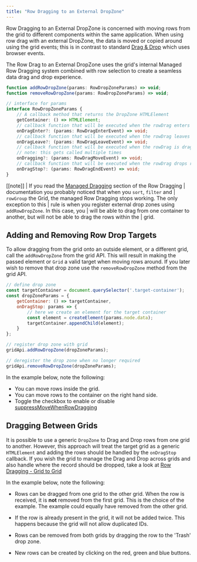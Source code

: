 ```yaml
---
title: "Row Dragging to an External DropZone"
---
```


Row Dragging to an External DropZone is concerned with moving rows from the grid to different components within the same application. When using row drag with an external DropZone, the data is moved or copied around using the grid events; this is in contrast to standard [Drag &amp; Drop](../drag-and-drop/) which uses browser events.

The Row Drag to an External DropZone uses the grid's internal Managed Row Dragging system combined with row selection
to create a seamless data drag and drop experience.

```ts
function addRowDropZone(params: RowDropZoneParams) => void;
function removeRowDropZone(params: RowDropZoneParams) => void;

// interface for params
interface RowDropZoneParams {
    // A callback method that returns the DropZone HTMLElement
    getContainer: () => HTMLElement;
    // callback function that will be executed when the rowDrag enters the target
    onDragEnter?: (params: RowDragEnterEvent) => void;
    // callback function that will be executed when the rowDrag leaves the target
    onDragLeave?: (params: RowDragLeaveEvent) => void;
    // callback function that will be executed when the rowDrag is dragged inside the target
    // note: this gets called multiple times
    onDragging?: (params: RowDragMoveEvent) => void;
    // callback function that will be executed when the rowDrag drops rows within the target
    onDragStop?: (params: RowDragEndEvent) => void;
}
```

[[note]]
| If you read the [Managed Dragging](../row-dragging/#managed-dragging) section of the Row Dragging
| documentation you probably noticed that when you `sort`, `filter` and
| `rowGroup` the Grid, the managed Row Dragging stops working. The only exception to this
| rule is when you register external drop zones using `addRowDropZone`. In this case, you
| will be able to drag from one container to another, but will not be able to drag the rows within the
| grid.


## Adding and Removing Row Drop Targets

To allow dragging from the grid onto an outside element, or a different grid, call the `addRowDropZone` from the grid API. This will result in making the passed element or `Grid` a valid target when moving rows around. If you later wish to remove that drop zone use the `removeRowDropZone` method from the grid API.

```js
// define drop zone
const targetContainer = document.querySelector('.target-container');
const dropZoneParams = {
    getContainer: () => targetContainer,
    onDragStop: params => {
        // here we create an element for the target container
        const element = createElement(params.node.data);
        targetContainer.appendChild(element);
    }
};

// register drop zone with grid
gridApi.addRowDropZone(dropZoneParams);

// deregister the drop zone when no longer required
gridApi.removeRowDropZone(dropZoneParams);
```

In the example below, note the following:

- You can move rows inside the grid.
- You can move rows to the container on the right hand side.
- Toggle the checkbox to enable or disable [suppressMoveWhenRowDragging](../row-dragging/#suppress-move-when-dragging)

<grid-example title='Simple' name='simple' type='generated'></grid-example>

## Dragging Between Grids

It is possible to use a generic `DropZone` to Drag and Drop rows from one grid to another. However, this approach will treat the target grid as a generic `HTMLElement` and adding the rows should be handled by the `onDragStop` callback. If you wish the grid to manage the Drag and Drop across grids and also handle where the record should be dropped, take a look at
[Row Dragging - Grid to Grid](../row-dragging-to-grid/)

In the example below, note the following:

- Rows can be dragged from one grid to the other grid. When the row is received, it is **not** removed from the first grid. This is the choice of the example. The example could equally have removed from the other grid.

- If the row is already present in the grid, it will not be added twice. This happens because the grid will not allow duplicated IDs.

- Rows can be removed from both grids by dragging the row to the 'Trash' drop zone.

- New rows can be created by clicking on the red, green and blue buttons.


<grid-example title='Two Grids' name='two-grids' type='multi' options='{ "extras": ["fontawesome"] }'></grid-example>
